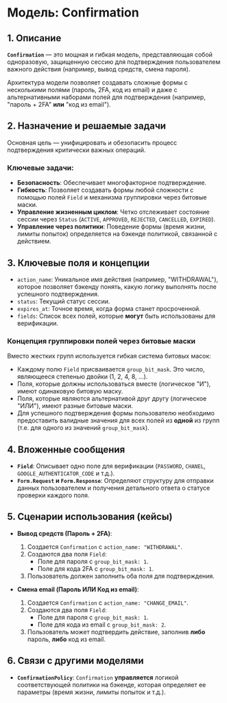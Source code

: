 # Модель: Confirmation

## 1. Описание

**`Confirmation`** — это мощная и гибкая модель, представляющая собой одноразовую, защищенную сессию для подтверждения пользователем важного действия (например, вывод средств, смена пароля).

Архитектура модели позволяет создавать сложные формы с несколькими полями (пароль, 2FA, код из email) и даже с альтернативными наборами полей для подтверждения (например, "пароль + 2FA" **или** "код из email").

## 2. Назначение и решаемые задачи

Основная цель — унифицировать и обезопасить процесс подтверждения критически важных операций.

### Ключевые задачи:
- **Безопасность**: Обеспечивает многофакторное подтверждение.
- **Гибкость**: Позволяет создавать формы любой сложности с помощью полей `Field` и механизма группировки через битовые маски.
- **Управление жизненным циклом**: Четко отслеживает состояние сессии через `Status` (`ACTIVE`, `APPROVED`, `REJECTED`, `CANCELLED`, `EXPIRED`).
- **Управление через политики**: Поведение формы (время жизни, лимиты попыток) определяется на бэкенде политикой, связанной с действием.

## 3. Ключевые поля и концепции

- `action_name`: Уникальное имя действия (например, "WITHDRAWAL"), которое позволяет бэкенду понять, какую логику выполнять после успешного подтверждения.
- `status`: Текущий статус сессии.
- `expires_at`: Точное время, когда форма станет просроченной.
- `fields`: Список всех полей, которые **могут** быть использованы для верификации.

### Концепция группировки полей через битовые маски

Вместо жестких групп используется гибкая система битовых масок:
- Каждому полю `Field` присваивается `group_bit_mask`. Это число, являющееся степенью двойки (1, 2, 4, 8, ...).
- Поля, которые должны использоваться вместе (логическое "И"), имеют одинаковую битовую маску.
- Поля, которые являются альтернативой друг другу (логическое "ИЛИ"), имеют разные битовые маски.
- Для успешного подтверждения формы пользователю необходимо предоставить валидные значения для всех полей из **одной** из групп (т.е. для одного из значений `group_bit_mask`).

## 4. Вложенные сообщения

- **`Field`**: Описывает одно поле для верификации (`PASSWORD`, `CHANEL`, `GOOGLE_AUTHENTICATOR_CODE` и т.д.).
- **`Form.Request` и `Form.Response`**: Определяют структуру для отправки данных пользователем и получения детального ответа о статусе проверки каждого поля.

## 5. Сценарии использования (кейсы)

- **Вывод средств (Пароль + 2FA)**:
  1. Создается `Confirmation` с `action_name: "WITHDRAWAL"`.
  2. Создаются два поля `Field`:
     - Поле для пароля с `group_bit_mask: 1`.
     - Поле для кода 2FA с `group_bit_mask: 1`.
  3. Пользователь должен заполнить оба поля для подтверждения.

- **Смена email (Пароль ИЛИ Код из email)**:
  1. Создается `Confirmation` с `action_name: "CHANGE_EMAIL"`.
  2. Создаются два поля `Field`:
     - Поле для пароля с `group_bit_mask: 1`.
     - Поле для кода из email с `group_bit_mask: 2`.
  3. Пользователь может подтвердить действие, заполнив **либо** пароль, **либо** код из email.

## 6. Связи с другими моделями

- **`ConfirmationPolicy`**: `Confirmation` **управляется** логикой соответствующей политики на бэкенде, которая определяет ее параметры (время жизни, лимиты попыток и т.д.).
